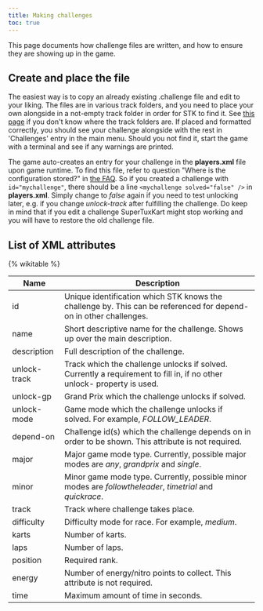 ```yaml
---
title: Making challenges
toc: true
---
```

This page documents how challenge files are written, and how to ensure they are showing up in the game.

## Create and place the file

The easiest way is to copy an already existing .challenge file and edit to your liking. The files are in various track folders, and you need to place your own alongside in a not-empty track folder in order for STK to find it. See [this page](Installing_Add-Ons) if you don't know where the track folders are. If placed and formatted correctly, you should see your challenge alongside with the rest in 'Challenges' entry in the main menu. Should you not find it, start the game with a terminal and see if any warnings are printed.

The game auto-creates an entry for your challenge in the **players.xml** file upon game runtime. To find this file, refer to question "Where is the configuration stored?" in [the FAQ](FAQ). So if you created a challenge with `id="mychallenge"`, there should be a line `<mychallenge solved="false" />` in **players.xml**. Simply change to *false* again if you need to test unlocking later, e.g. if you change *unlock-track* after fulfilling the challenge. Do keep in mind that if you edit a challenge SuperTuxKart might stop working and you will have to restore the old challenge file.

## List of XML attributes

{% wikitable %}

| Name         | Description                                                                                                            |
|--------------|------------------------------------------------------------------------------------------------------------------------|
| id           | Unique identification which STK knows the challenge by. This can be referenced for depend-on in other challenges.      |
| name         | Short descriptive name for the challenge. Shows up over the main description.                                          |
| description  | Full description of the challenge.                                                                                     |
| unlock-track | Track which the challenge unlocks if solved. Currently a requirement to fill in, if no other unlock- property is used. |
| unlock-gp    | Grand Prix which the challenge unlocks if solved.                                                                      |
| unlock-mode  | Game mode which the challenge unlocks if solved. For example, *FOLLOW_LEADER*.                                         |
| depend-on    | Challenge id(s) which the challenge depends on in order to be shown. This attribute is not required.                   |
| major        | Major game mode type. Currently, possible major modes are *any*, *grandprix* and *single*.                             |
| minor        | Minor game mode type. Currently, possible minor modes are *followtheleader*, *timetrial* and *quickrace*.              |
| track        | Track where challenge takes place.                                                                                     |
| difficulty   | Difficulty mode for race. For example, *medium*.                                                                       |
| karts        | Number of karts.                                                                                                       |
| laps         | Number of laps.                                                                                                        |
| position     | Required rank.                                                                                                         |
| energy       | Number of energy/nitro points to collect. This attribute is not required.                                              |
| time         | Maximum amount of time in seconds.                                                                                     |
